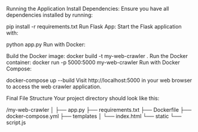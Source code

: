 Running the Application
Install Dependencies: Ensure you have all dependencies installed by running:

pip install -r requirements.txt
Run Flask App: Start the Flask application with:

python app.py
Run with Docker:

Build the Docker image:
docker build -t my-web-crawler .
Run the Docker container:
docker run -p 5000:5000 my-web-crawler
Run with Docker Compose:

docker-compose up --build
Visit http://localhost:5000 in your web browser to access the web crawler application.

Final File Structure
Your project directory should look like this:

/my-web-crawler
│
├── app.py
├── requirements.txt
├── Dockerfile
├── docker-compose.yml
├── templates
│   └── index.html
└── static
    └── script.js
